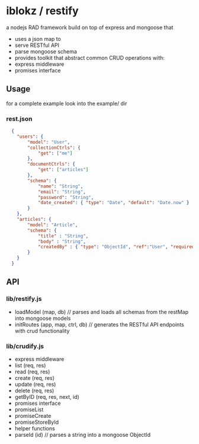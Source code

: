# iblokz / restify
a nodejs RAD framework build on top of express and mongoose that 
- uses a json map to
 - serve RESTful API
 - parse mongoose schema
- provides toolkit that abstract common CRUD operations with:
 - express middleware
 - promises interface

## Usage
for a complete example look into the example/ dir
### rest.json
```json
  {
  	"users": {
  		"model": "User",
  		"collectionCtrls": {
  			"get": ["me"]
  		},
  		"documentCtrls": {
  			"get": ["articles"]
  		},
  		"schema": {
  			"name": "String",
  		    "email": "String",
  		    "password": "String",
  		    "date_created": { "type": "Date", "default": "Date.now" }
  		}
  	},
  	"articles": {
  		"model": "Article",
  		"schema": {
  			"title" : "String",
  			"body" : "String",
  			"createdBy" : { "type": "ObjectId", "ref":"User", "required": false}
  		}
  	}
  }
```

## API

### lib/restify.js
- loadModel (map, db) // parses and loads all schemas from the restMap into mongoose models
- initRoutes (app, map, ctrl, db) // generates the RESTful API endpoints with crud functionality


### lib/crudify.js
- express middleware
 - list (req, res)
 - read (req, res)
 - create (req, res)
 - update (req, res)
 - delete (req, res)
 - getByID (req, res, next, id)
- promises interface
 - promiseList
 - promiseCreate
 - promiseStoreById
- helper functions
 - parseId (id) // parses a string into a mongoose ObjectId 
